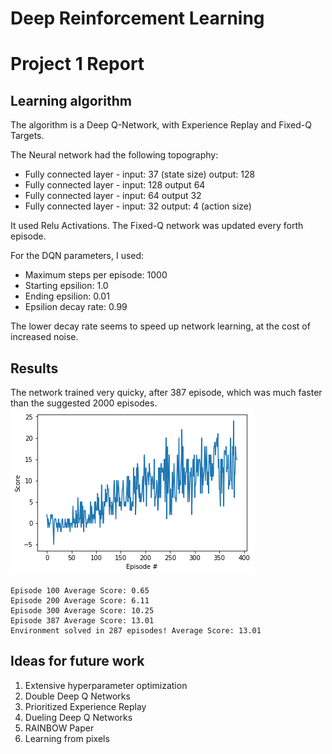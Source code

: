 # Deep Reinforcement Learning
# Project 1 Report

## Learning algorithm

The algorithm is a Deep Q-Network, with Experience Replay and Fixed-Q Targets.

The Neural network had the following topography:
- Fully connected layer - input: 37 (state size) output: 128
- Fully connected layer - input: 128 output 64
- Fully connected layer - input: 64 output 32
- Fully connected layer - input: 32 output: 4 (action size)

It used Relu Activations. The Fixed-Q network was updated every forth episode.


For the DQN parameters, I used:
- Maximum steps per episode: 1000
- Starting epsilion: 1.0
- Ending epsilion: 0.01
- Epsilion decay rate: 0.99

The lower decay rate seems to speed up network learning, at the cost of increased noise.

## Results

The network trained very quicky, after 387 episode, which was much faster than the suggested 2000 episodes.
![results](chart.png)

```
Episode 100	Average Score: 0.65
Episode 200	Average Score: 6.11
Episode 300	Average Score: 10.25
Episode 387	Average Score: 13.01
Environment solved in 287 episodes!	Average Score: 13.01
```


## Ideas for future work

1. Extensive hyperparameter optimization
2. Double Deep Q Networks
3. Prioritized Experience Replay
4. Dueling Deep Q Networks
5. RAINBOW Paper
6. Learning from pixels
